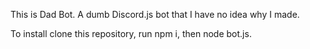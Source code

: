 This is Dad Bot. A dumb Discord.js bot that I have no idea why I made.

To install clone this repository, run npm i, then node bot.js.